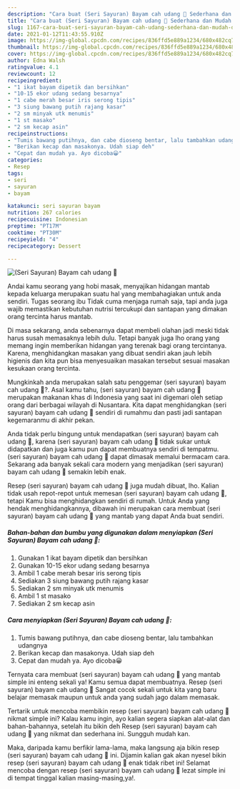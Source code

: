 ```yaml
---
description: "Cara buat (Seri Sayuran) Bayam cah udang 🦐 Sederhana dan Mudah Dibuat"
title: "Cara buat (Seri Sayuran) Bayam cah udang 🦐 Sederhana dan Mudah Dibuat"
slug: 1167-cara-buat-seri-sayuran-bayam-cah-udang-sederhana-dan-mudah-dibuat
date: 2021-01-12T11:43:55.910Z
image: https://img-global.cpcdn.com/recipes/836ffd5e889a1234/680x482cq70/seri-sayuran-bayam-cah-udang-🦐-foto-resep-utama.jpg
thumbnail: https://img-global.cpcdn.com/recipes/836ffd5e889a1234/680x482cq70/seri-sayuran-bayam-cah-udang-🦐-foto-resep-utama.jpg
cover: https://img-global.cpcdn.com/recipes/836ffd5e889a1234/680x482cq70/seri-sayuran-bayam-cah-udang-🦐-foto-resep-utama.jpg
author: Edna Walsh
ratingvalue: 4.1
reviewcount: 12
recipeingredient:
- "1 ikat bayam dipetik dan bersihkan"
- "10-15 ekor udang sedang besarnya"
- "1 cabe merah besar iris serong tipis"
- "3 siung bawang putih rajang kasar"
- "2 sm minyak utk menumis"
- "1 st masako"
- "2 sm kecap asin"
recipeinstructions:
- "Tumis bawang putihnya, dan cabe dioseng bentar, lalu tambahkan udangnya"
- "Berikan kecap dan masakonya. Udah siap deh"
- "Cepat dan mudah ya. Ayo dicoba😀"
categories:
- Resep
tags:
- seri
- sayuran
- bayam

katakunci: seri sayuran bayam 
nutrition: 267 calories
recipecuisine: Indonesian
preptime: "PT17M"
cooktime: "PT30M"
recipeyield: "4"
recipecategory: Dessert

---
```



![(Seri Sayuran) Bayam cah udang 🦐](https://img-global.cpcdn.com/recipes/836ffd5e889a1234/680x482cq70/seri-sayuran-bayam-cah-udang-🦐-foto-resep-utama.jpg)

Andai kamu seorang yang hobi masak, menyajikan hidangan mantab kepada keluarga merupakan suatu hal yang membahagiakan untuk anda sendiri. Tugas seorang ibu Tidak cuma menjaga rumah saja, tapi anda juga wajib memastikan kebutuhan nutrisi tercukupi dan santapan yang dimakan orang tercinta harus mantab.

Di masa  sekarang, anda sebenarnya dapat membeli olahan jadi meski tidak harus susah memasaknya lebih dulu. Tetapi banyak juga lho orang yang memang ingin memberikan hidangan yang terenak bagi orang tercintanya. Karena, menghidangkan masakan yang dibuat sendiri akan jauh lebih higienis dan kita pun bisa menyesuaikan masakan tersebut sesuai masakan kesukaan orang tercinta. 



Mungkinkah anda merupakan salah satu penggemar (seri sayuran) bayam cah udang 🦐?. Asal kamu tahu, (seri sayuran) bayam cah udang 🦐 merupakan makanan khas di Indonesia yang saat ini digemari oleh setiap orang dari berbagai wilayah di Nusantara. Kita dapat menghidangkan (seri sayuran) bayam cah udang 🦐 sendiri di rumahmu dan pasti jadi santapan kegemaranmu di akhir pekan.

Anda tidak perlu bingung untuk mendapatkan (seri sayuran) bayam cah udang 🦐, karena (seri sayuran) bayam cah udang 🦐 tidak sukar untuk didapatkan dan juga kamu pun dapat membuatnya sendiri di tempatmu. (seri sayuran) bayam cah udang 🦐 dapat dimasak memalui bermacam cara. Sekarang ada banyak sekali cara modern yang menjadikan (seri sayuran) bayam cah udang 🦐 semakin lebih enak.

Resep (seri sayuran) bayam cah udang 🦐 juga mudah dibuat, lho. Kalian tidak usah repot-repot untuk memesan (seri sayuran) bayam cah udang 🦐, tetapi Kamu bisa menghidangkan sendiri di rumah. Untuk Anda yang hendak menghidangkannya, dibawah ini merupakan cara membuat (seri sayuran) bayam cah udang 🦐 yang mantab yang dapat Anda buat sendiri.

<!--inarticleads1-->

##### Bahan-bahan dan bumbu yang digunakan dalam menyiapkan (Seri Sayuran) Bayam cah udang 🦐:

1. Gunakan 1 ikat bayam dipetik dan bersihkan
1. Gunakan 10-15 ekor udang sedang besarnya
1. Ambil 1 cabe merah besar iris serong tipis
1. Sediakan 3 siung bawang putih rajang kasar
1. Sediakan 2 sm minyak utk menumis
1. Ambil 1 st masako
1. Sediakan 2 sm kecap asin




<!--inarticleads2-->

##### Cara menyiapkan (Seri Sayuran) Bayam cah udang 🦐:

1. Tumis bawang putihnya, dan cabe dioseng bentar, lalu tambahkan udangnya
1. Berikan kecap dan masakonya. Udah siap deh
1. Cepat dan mudah ya. Ayo dicoba😀




Ternyata cara membuat (seri sayuran) bayam cah udang 🦐 yang mantab simple ini enteng sekali ya! Kamu semua dapat membuatnya. Resep (seri sayuran) bayam cah udang 🦐 Sangat cocok sekali untuk kita yang baru belajar memasak maupun untuk anda yang sudah jago dalam memasak.

Tertarik untuk mencoba membikin resep (seri sayuran) bayam cah udang 🦐 nikmat simple ini? Kalau kamu ingin, ayo kalian segera siapkan alat-alat dan bahan-bahannya, setelah itu bikin deh Resep (seri sayuran) bayam cah udang 🦐 yang nikmat dan sederhana ini. Sungguh mudah kan. 

Maka, daripada kamu berfikir lama-lama, maka langsung aja bikin resep (seri sayuran) bayam cah udang 🦐 ini. Dijamin kalian gak akan nyesel bikin resep (seri sayuran) bayam cah udang 🦐 enak tidak ribet ini! Selamat mencoba dengan resep (seri sayuran) bayam cah udang 🦐 lezat simple ini di tempat tinggal kalian masing-masing,ya!.

